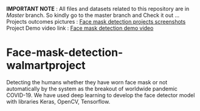   **IMPORTANT NOTE** : All files and datasets related to this repository are in *Master* branch. So kindly go to the master branch and Check it out ... <br>
  Projects outcomes pictures : [Face mask detection projects screenshots](https://drive.google.com/drive/folders/1zKJ37tB6y78T_J8uIcVkc2l18peYJyv1?usp=sharing) <br/>
  Project Demo video link : [Face mask detection demo video](https://drive.google.com/file/d/1hn34SD7JxqA67l3_rDhISYVLwkgY5Z8r/view?usp=sharing) <br/>
  # Face-mask-detection-walmartproject
   Detecting the humans whether they have worn face mask or not automatically by the system as the breakout of worldwide pandemic COVID-19. We have used deep learning to develop the face detector model with libraries Keras, OpenCV, Tensorflow.

 


 
